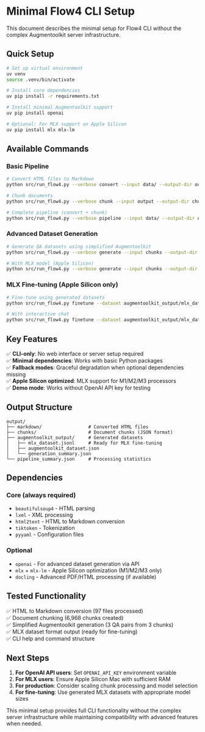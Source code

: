 # Minimal Flow4 CLI Setup

This document describes the minimal setup for Flow4 CLI without the complex Augmentoolkit server infrastructure.

## Quick Setup

```bash
# Set up virtual environment
uv venv
source .venv/bin/activate

# Install core dependencies
uv pip install -r requirements.txt

# Install minimal Augmentoolkit support
uv pip install openai

# Optional: For MLX support on Apple Silicon
uv pip install mlx mlx-lm
```

## Available Commands

### Basic Pipeline
```bash
# Convert HTML files to Markdown
python src/run_flow4.py --verbose convert --input data/ --output-dir output

# Chunk documents
python src/run_flow4.py --verbose chunk --input output --output-dir chunks

# Complete pipeline (convert + chunk)
python src/run_flow4.py --verbose pipeline --input data/ --output-dir output
```

### Advanced Dataset Generation
```bash
# Generate QA datasets using simplified Augmentoolkit
python src/run_flow4.py --verbose generate --input chunks --output-dir augmentoolkit_output

# With MLX model (Apple Silicon)
python src/run_flow4.py --verbose generate --input chunks --output-dir augmentoolkit_output --model mlx-community/Llama-3.2-3B-Instruct-4bit
```

### MLX Fine-tuning (Apple Silicon only)
```bash
# Fine-tune using generated datasets
python src/run_flow4.py finetune --dataset augmentoolkit_output/mlx_dataset.jsonl --model mlx-community/Llama-3.2-3B-Instruct-4bit

# With interactive chat
python src/run_flow4.py finetune --dataset augmentoolkit_output/mlx_dataset.jsonl --model mlx-community/Llama-3.2-3B-Instruct-4bit --chat
```

## Key Features

✅ **CLI-only**: No web interface or server setup required  
✅ **Minimal dependencies**: Works with basic Python packages  
✅ **Fallback modes**: Graceful degradation when optional dependencies missing  
✅ **Apple Silicon optimized**: MLX support for M1/M2/M3 processors  
✅ **Demo mode**: Works without OpenAI API key for testing  

## Output Structure

```
output/
├── markdown/                 # Converted HTML files
├── chunks/                   # Document chunks (JSON format)
├── augmentoolkit_output/     # Generated datasets
│   ├── mlx_dataset.jsonl     # Ready for MLX fine-tuning
│   ├── augmentoolkit_dataset.json
│   └── generation_summary.json
└── pipeline_summary.json     # Processing statistics
```

## Dependencies

### Core (always required)
- `beautifulsoup4` - HTML parsing
- `lxml` - XML processing  
- `html2text` - HTML to Markdown conversion
- `tiktoken` - Tokenization
- `pyyaml` - Configuration files

### Optional
- `openai` - For advanced dataset generation via API
- `mlx` + `mlx-lm` - Apple Silicon optimization (M1/M2/M3 only)
- `docling` - Advanced PDF/HTML processing (if available)

## Tested Functionality

✅ HTML to Markdown conversion (97 files processed)  
✅ Document chunking (6,968 chunks created)  
✅ Simplified Augmentoolkit generation (3 QA pairs from 3 chunks)  
✅ MLX dataset format output (ready for fine-tuning)  
✅ CLI help and command structure  

## Next Steps

1. **For OpenAI API users**: Set `OPENAI_API_KEY` environment variable
2. **For MLX users**: Ensure Apple Silicon Mac with sufficient RAM
3. **For production**: Consider scaling chunk processing and model selection
4. **For fine-tuning**: Use generated MLX datasets with appropriate model sizes

This minimal setup provides full CLI functionality without the complex server infrastructure while maintaining compatibility with advanced features when needed.